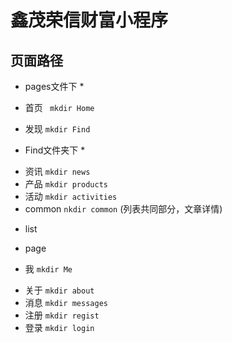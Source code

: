 # 鑫茂荣信财富小程序

## 页面路径 
* pages文件下 *
- 首页 ```  mkdir Home ```

- 发现 ``` mkdir Find ``` 
* Find文件夹下 *
+ 资讯 ``` mkdir news ```
+ 产品 ``` mkdir products ```
+ 活动 ``` mkdir activities ```
+ common ``` nkdir common ``` (列表共同部分，文章详情)
- list
- page

- 我 ``` mkdir Me ```
+ 关于 ``` mkdir about ```
+ 消息 ``` mkdir messages ```
+ 注册 ``` mkdir regist ```
+ 登录 ``` mkdir login ```
